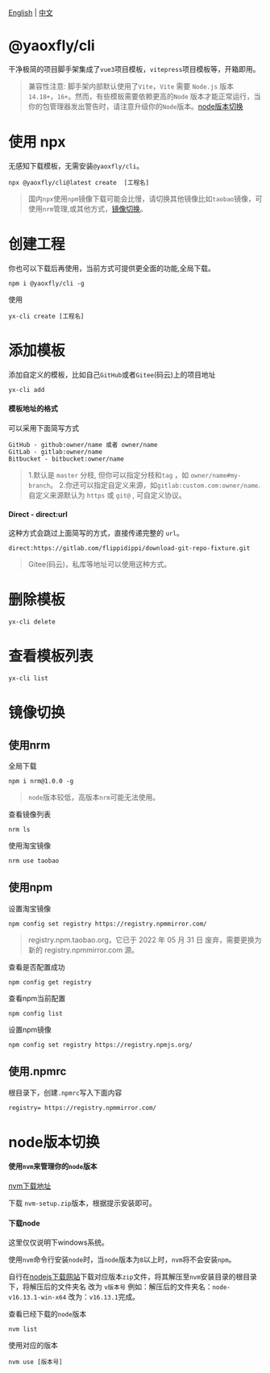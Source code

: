 [English](README.md) | [中文](README-CN.md)

# @yaoxfly/cli
干净极简的项目脚手架集成了`vue3`项目模板，`vitepress`项目模板等，开箱即用。


> 兼容性注意:
脚手架内部默认使用了`Vite`，`Vite` 需要 `Node.js` 版本 `14.18+`，`16+`。然而，有些模板需要依赖更高的`Node` 版本才能正常运行，当你的包管理器发出警告时，请注意升级你的`Node`版本。[node版本切换](#node版本切换)


# 使用 npx

无感知下载模板，无需安装`@yaoxfly/cli`。

```
npx @yaoxfly/cli@latest create  [工程名]

```

> 国内`npx`使用`npm`镜像下载可能会比慢，请切换其他镜像比如`taobao`镜像，可使用`nrm`管理,或其他方式，[镜像切换](#镜像切换)。

# 创建工程

你也可以下载后再使用，当前方式可提供更全面的功能,全局下载。

```
npm i @yaoxfly/cli -g
```

使用
```
yx-cli create [工程名]
```

# 添加模板
添加自定义的模板，比如自己`GitHub`或者`Gitee`(码云)上的项目地址
```
yx-cli add
```

#### 模板地址的格式

可以采用下面简写方式

```
GitHub - github:owner/name 或者 owner/name
GitLab - gitlab:owner/name
Bitbucket - bitbucket:owner/name
```
> 1.默认是 `master` 分枝, 但你可以指定分枝和`tag` ，如 `owner/name#my-branch`。
> 2.你还可以指定自定义来源，如`gitlab:custom.com:owner/name`. 自定义来源默认为 `https` 或 `git@` , 可自定义协议。


#### Direct - direct:url

这种方式会跳过上面简写的方式，直接传递完整的 `url`。

```
direct:https://gitlab.com/flippidippi/download-git-repo-fixture.git
```

> Gitee(码云)，私库等地址可以使用这种方式。

# 删除模板

```
yx-cli delete
```


# 查看模板列表

```
yx-cli list
```

# 镜像切换

## 使用nrm

全局下载

```
npm i nrm@1.0.0 -g
```
>`node`版本较低，高版本`nrm`可能无法使用。

查看镜像列表

```
nrm ls
```

使用淘宝镜像
```
nrm use taobao
```

## 使用npm

设置淘宝镜像

```
npm config set registry https://registry.npmmirror.com/
```

>  registry.npm.taobao.org，它已于 2022 年 05 月 31 日 废弃，需要更换为新的 registry.npmmirror.com 源。

查看是否配置成功
```
npm config get registry 
```

查看npm当前配置
```
npm config list 
```

设置npm镜像
```
npm config set registry https://registry.npmjs.org/
```

##  使用.npmrc
根目录下，创建`.npmrc`写入下面内容

```
registry= https://registry.npmmirror.com/
```

# node版本切换

#### 使用`nvm`来管理你的`node`版本

[nvm下载地址](https://github.com/coreybutler/nvm-windows/releases)


下载 `nvm-setup.zip`版本，根据提示安装即可。

#### 下载node

这里仅仅说明下windows系统。

使用`nvm`命令行安装`node`时，当`node`版本为`8`以上时，`nvm`将不会安装`npm`。

自行在[nodejs下载网站](https://registry.npmmirror.com/binary.html?path=node)下载对应版本`zip`文件，将其解压至`nvm`安装目录的根目录下，将解压后的文件夹名 改为 `v版本号`
例如：解压后的文件夹名：`node-v16.13.1-win-x64` 改为：`v16.13.1`完成。

查看已经下载的`node`版本
```
nvm list
```

使用对应的版本
```
nvm use [版本号]
```

